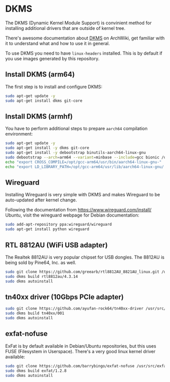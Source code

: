 # DKMS

The DKMS (Dynamic Kernel Module Support) is convinient method for installing additional drivers
that are outside of kernel tree.

There's awesome documentation about [DKMS](https://wiki.archlinux.org/index.php/Dynamic_Kernel_Module_Support)
on ArchWiki, get familiar with it to understand what and how to use it in general.

To use DKMS you need to have `linux-headers` installed.
This is by default if you use images generated by this repository.

## Install DKMS (arm64)

The first step is to install and configure DKMS:

```bash
sudo apt-get update -y
sudo apt-get install dkms git-core
```

## Install DKMS (armhf)


You have to perform additional steps to prepare `aarch64` compilation environment:

```bash
sudo apt-get update -y
sudo apt-get install -y dkms git-core
sudo apt-get install -y debootstrap binutils-aarch64-linux-gnu
sudo debootstrap --arch=arm64 --variant=minbase --include=gcc bionic /opt/gcc-arm64 http://ports.ubuntu.com/ubuntu-ports/
echo "export CROSS_COMPILE=/opt/gcc-arm64/usr/bin/aarch64-linux-gnu-" | sudo tee -a /etc/dkms/framework.conf
echo "export LD_LIBRARY_PATH=/opt/gcc-arm64/usr/lib/aarch64-linux-gnu/:/opt/gcc-arm64/lib/aarch64-linux-gnu/:\$LD_LIBRARY_PATH" | sudo tee  -a /etc/dkms/framework.conf
```

## Wireguard

Installing Wireguard is very simple with DKMS and makes Wireguard to be auto-updated
after kernel change.

Following the documentation from https://www.wireguard.com/install/ Ubuntu,
visit the wireguard webpage for Debian documentation:

```bash
sudo add-apt-repository ppa:wireguard/wireguard
sudo apt-get install python wireguard
```

## RTL 8812AU (WiFi USB adapter)

The Realtek 8812AU is very popular chipset for USB dongles. The 8812AU is being sold by Pine64, Inc.
as well.

```bash
sudo git clone https://github.com/greearb/rtl8812AU_8821AU_linux.git /usr/src/rtl8812au-4.3.14
sudo dkms build rtl8812au/4.3.14
sudo dkms autoinstall
```

## tn40xx driver (10Gbps PCIe adapter)

```bash
sudo git clone https://github.com/ayufan-rock64/tn40xx-driver /usr/src/tn40xx-001
sudo dkms build tn40xx/001
sudo dkms autoinstall
```

## exfat-nofuse

ExFat is by default available in Debian/Ubuntu repositories, but this uses FUSE (Filesystem in Userspace).
There's a very good linux kernel driver available:

```bash
sudo git clone https://github.com/barrybingo/exfat-nofuse /usr/src/exfat-1.2.8
sudo dkms build exfat/1.2.8
sudo dkms autoinstall
```
